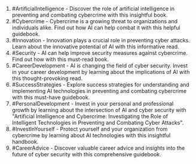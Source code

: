 1. #ArtificialIntelligence - Discover the role of artificial intelligence in preventing and combating cybercrime with this insightful book.
2. #Cybercrime - Cybercrime is a growing threat to organizations and individuals alike. Find out how AI can help combat it with this helpful guidebook.
3. #Innovation - Innovation plays a crucial role in preventing cyber attacks. Learn about the innovative potential of AI with this informative read.
4. #Security - AI can help improve security measures against cybercrime. Find out how with this must-read book.
6. #CareerDevelopment - AI is changing the field of cyber security. Invest in your career development by learning about the implications of AI with this thought-provoking read.
7. #SuccessStrategies - Explore success strategies for understanding and implementing AI technologies in preventing and combating cybercrime with this must-have guidebook.
8. #PersonalDevelopment - Invest in your personal and professional growth by learning about the intersection of AI and cyber security with "Artificial Intelligence and Cybercrime: Investigating the Role of Intelligent Technologies in Preventing and Combating Cyber Attacks".
9. #InvestInYourself - Protect yourself and your organization from cybercrime by learning about AI technologies with this insightful handbook.
10. #CareerAdvice - Discover valuable career advice and insights into the future of cyber security with this comprehensive guidebook.
